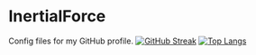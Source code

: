 # InertialForce
Config files for my GitHub profile.
[![GitHub Streak](http://github-readme-streak-stats.herokuapp.com?user=Kirill-Karpachev&theme=dark&background=000000)](https://git.io/streak-stats)
[![Top Langs](https://github-readme-stats.vercel.app/api/top-langs/?username=your-github-username)](https://github.com/anuraghazra/github-readme-stats)
